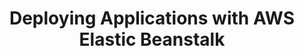 ---
title: Deploying Applications with AWS Elastic Beanstalk
description: Skill Builder
sidebar:
  order: 2
---